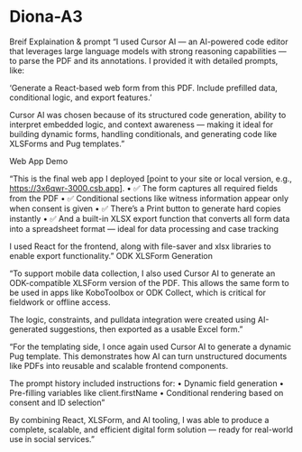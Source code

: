 # Diona-A3
Breif Explaination & prompt 
“I used Cursor AI — an AI-powered code editor that leverages large language models with strong reasoning capabilities — to parse the PDF and its annotations. I provided it with detailed prompts, like:

‘Generate a React-based web form from this PDF. Include prefilled data, conditional logic, and export features.’

Cursor AI was chosen because of its structured code generation, ability to interpret embedded logic, and context awareness — making it ideal for building dynamic forms, handling conditionals, and generating code like XLSForms and Pug templates.”

Web App Demo

“This is the final web app I deployed [point to your site or local version, e.g., https://3x6qwr-3000.csb.app].
	•	✅ The form captures all required fields from the PDF
	•	✅ Conditional sections like witness information appear only when consent is given
	•	✅ There’s a Print button to generate hard copies instantly
	•	✅ And a built-in XLSX export function that converts all form data into a spreadsheet format — ideal for data processing and case tracking

I used React for the frontend, along with file-saver and xlsx libraries to enable export functionality.”
ODK XLSForm Generation

“To support mobile data collection, I also used Cursor AI to generate an ODK-compatible XLSForm version of the PDF. This allows the same form to be used in apps like KoboToolbox or ODK Collect, which is critical for fieldwork or offline access.

The logic, constraints, and pulldata integration were created using AI-generated suggestions, then exported as a usable Excel form.”

“For the templating side, I once again used Cursor AI to generate a dynamic Pug template. This demonstrates how AI can turn unstructured documents like PDFs into reusable and scalable frontend components.

The prompt history included instructions for:
	•	Dynamic field generation
	•	Pre-filling variables like client.firstName
	•	Conditional rendering based on consent and ID selection”

By combining React, XLSForm, and AI tooling, I was able to produce a complete, scalable, and efficient digital form solution — ready for real-world use in social services.”
